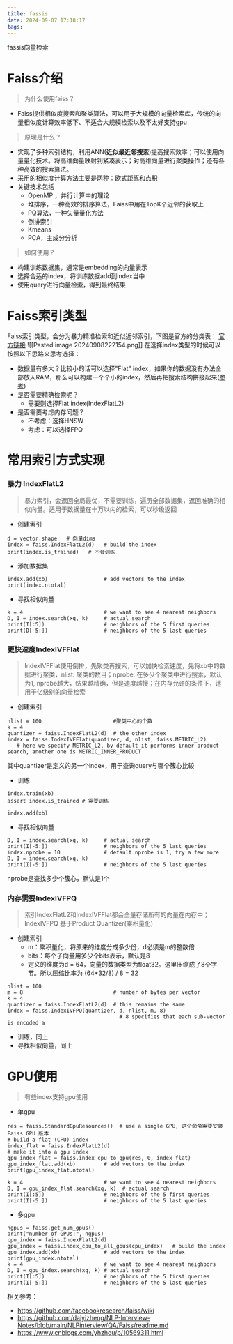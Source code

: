 ```yaml
---
title: fassis
date: 2024-09-07 17:18:17
tags:
---
```

fassis向量检索
<!--more-->
# Faiss介绍
> 为什么使用faiss？
- Faiss提供相似度搜索和聚类算法，可以用于大规模的向量检索库，传统的向量相似度计算效率低下、不适合大规模检索以及不太好支持gpu
> 原理是什么？
- 实现了多种索引结构，利用ANN(**近似最近邻搜索**)提高搜索效率；可以使用向量量化技术。将高维向量映射到紧凑表示；对高维向量进行聚类操作；还有各种高效的搜索算法。
- 采用的相似度计算方法主要是两种：欧式距离和点积
- 关键技术包括
	- OpenMP ，并行计算中的理论
	- 堆排序，一种高效的排序算法，Faiss中用在TopK个近邻的获取上
	- PQ算法，一种矢量量化方法
	- 倒排索引
	- Kmeans
	- PCA，主成分分析
> 如何使用？
- 构建训练数据集，通常是embedding的向量表示
- 选择合适的index，将训练数据add到index当中
- 使用query进行向量检索，得到最终结果

# Faiss索引类型
Faiss索引类型，会分为暴力精准检索和近似近邻索引，下图是官方的分类表：
[官方链接](https://github.com/facebookresearch/faiss/wiki/Faiss-indexes)
![[Pasted image 20240908222154.png]]
在选择index类型的时候可以按照以下思路来思考选择：
- 数据量有多大？比较小的话可以选择"Flat" index，如果你的数据没有办法全部放入RAM，那么可以构建一个个小的index，然后再把搜索结构拼接起来([参考](https://github.com/facebookresearch/faiss/wiki/Brute-force-search-without-an-index#combining-the-results-from-several-searches))
- 是否需要精确检索呢？
	- 需要则选择Flat index(IndexFlatL2)
- 是否需要考虑内存问题？
	- 不考虑：选择HNSW
	- 考虑：可以选择FPQ

# 常用索引方式实现
### 暴力 IndexFlatL2
> 暴力索引，会返回全局最优，不需要训练，遍历全部数据集，返回准确的相似向量。适用于数据量在十万以内的检索，可以秒级返回
- 创建索引
```
d = vector.shape   # 向量dims
index = faiss.IndexFlatL2(d)   # build the index
print(index.is_trained)   # 不会训练
```
- 添加数据集
```
index.add(xb)                  # add vectors to the index
print(index.ntotal)
```
- 寻找相似向量
```
k = 4                          # we want to see 4 nearest neighbors
D, I = index.search(xq, k)     # actual search
print(I[:5])                   # neighbors of the 5 first queries
print(D[-5:])                  # neighbors of the 5 last queries
```

### 更快速度IndexIVFFlat
> IndexIVFFlat使用倒排，先聚类再搜索，可以加快检索速度，先将xb中的数据进行聚类，nlist: 聚类的数目；nprobe: 在多少个聚类中进行搜索，默认为1, nprobe越大，结果越精确，但是速度越慢；在内存允许的条件下，适用于亿级别的向量检索
- 创建索引
```
nlist = 100                       #聚类中心的个数
k = 4
quantizer = faiss.IndexFlatL2(d)  # the other index
index = faiss.IndexIVFFlat(quantizer, d, nlist, faiss.METRIC_L2)
   # here we specify METRIC_L2, by default it performs inner-product search, another one is METRIC_INNER_PRODUCT
```
其中quantizer是定义的另一个index，用于查询query与哪个簇心比较
- 训练
```
index.train(xb)
assert index.is_trained # 需要训练

index.add(xb)
```
- 寻找相似向量
```
D, I = index.search(xq, k)     # actual search
print(I[-5:])                  # neighbors of the 5 last queries
index.nprobe = 10              # default nprobe is 1, try a few more
D, I = index.search(xq, k)
print(I[-5:])                  # neighbors of the 5 last queries
```
nprobe是查找多少个簇心，默认是1个

### 内存需要IndexIVFPQ
> 索引IndexFlatL2和IndexIVFFlat都会全量存储所有的向量在内存中；IndexIVFPQ 基于Product Quantizer(乘积量化)
- 创建索引
	- m：乘积量化，将原来的维度分成多少份，d必须是m的整数倍
	- bits：每个子向量用多少个bits表示，默认是8
	- 定义的维度为d = 64，向量的数据类型为float32。这里压缩成了8个字节。所以压缩比率为 (64*32/8) / 8 = 32

```
nlist = 100
m = 8                             # number of bytes per vector
k = 4
quantizer = faiss.IndexFlatL2(d)  # this remains the same
index = faiss.IndexIVFPQ(quantizer, d, nlist, m, 8)
									# 8 specifies that each sub-vector is encoded a
```
- 训练，同上
- 寻找相似向量，同上

# GPU使用
> 有些index支持gpu使用

- 单gpu
```
res = faiss.StandardGpuResources()  # use a single GPU, 这个命令需要安装Faiss GPU 版本
# build a flat (CPU) index
index_flat = faiss.IndexFlatL2(d)
# make it into a gpu index
gpu_index_flat = faiss.index_cpu_to_gpu(res, 0, index_flat)
gpu_index_flat.add(xb)         # add vectors to the index
print(gpu_index_flat.ntotal)

k = 4                          # we want to see 4 nearest neighbors
D, I = gpu_index_flat.search(xq, k)  # actual search
print(I[:5])                   # neighbors of the 5 first queries
print(I[-5:])                  # neighbors of the 5 last queries
```
- 多gpu
```
ngpus = faiss.get_num_gpus()
print("number of GPUs:", ngpus)
cpu_index = faiss.IndexFlatL2(d)
gpu_index = faiss.index_cpu_to_all_gpus(cpu_index)   # build the index
gpu_index.add(xb)              # add vectors to the index
print(gpu_index.ntotal)
k = 4                          # we want to see 4 nearest neighbors
D, I = gpu_index.search(xq, k) # actual search
print(I[:5])                   # neighbors of the 5 first queries
print(I[-5:])                  # neighbors of the 5 last queries
```

相关参考：
- https://github.com/facebookresearch/faiss/wiki
- https://github.com/daiyizheng/NLP-Interview-Notes/blob/main/NLPinterview/QA/Faiss/readme.md
- https://www.cnblogs.com/yhzhou/p/10569311.html
